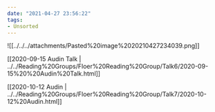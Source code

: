 ```yaml
---
date: "2021-04-27 23:56:22"
tags:
- Unsorted
---
```















![[../../../attachments/Pasted%20image%2020210427234039.png]]

[[2020-09-15 Audin Talk | ../../Reading%20Groups/Floer%20Reading%20Group/Talk6/2020-09-15%20%20Audin%20Talk.html]]

[[2020-10-12 Audin | ../../Reading%20Groups/Floer%20Reading%20Group/Talk7/2020-10-12%20Audin.html]]
